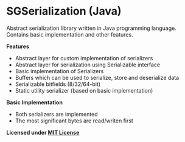 # SGSerialization (Java)

Abstract serialization library written in Java programming language. Contains basic implementation and other features.

**Features**
- Abstract layer for custom implementation of serializers
- Abstract layer for serialization using Serializable interface
- Basic implementation of Serializers
- Buffers which can be used to serialize, store and deserialize data
- Serializable bitfields (8/32/64-bit)
- Static utility serializer (based on basic implementation)

**Basic Implementation**
- Both serializers are implemented
- The most significant bytes are read/writen first

**Licensed under [MIT License](/LICENSE.txt)**